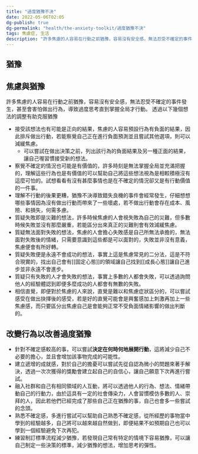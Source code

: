 ```yaml
---
title: "過度猶豫不決"
date: 2022-05-06T02:05
dg-publish: true
dg-permalink: "health/the-anxiety-toolkit/過度猶豫不決"
tags: 焦慮症, 生活
description: "許多焦慮的人容易在行動之前猶豫，容易沒有安全感，無法忍受不確定的事件發生，甚至會害怕做出行為，導致過度思考直到掌握全局才行動..."
---
```

## 猶豫
## 焦慮與猶豫
許多焦慮的人容易在行動之前猶豫，容易沒有安全感，無法忍受不確定的事件發生，甚至會害怕做出行為，導致過度思考直到掌握全局才行動。
透過以下幾個想法的調整有助克服猶豫
- 接受該想法也有可能是正向的結果，焦慮的人容易預設行為有負面的結果，因此排斥做出行動，若能察覺自己正在進行負面預測並且嘗試其他選項，則可以減緩焦慮。
	- 可以嘗試在做出決策之前，列出該行為的負面結果及另一種正面的結果，讓自己喔習慣接受新的想法。
- 察覺不確定的情況也可能是有價值的，許多時刻是無法掌握全局並充滿把握的，理解這些行為也是有價值的可以幫助自己將這些想法視為是相較積極沒有這麼可怕的。試想看看有沒有甚麼事情也是在不確定的情況卻又是有行動價值的一件事。
- 理解不行動的後果更糟，猶豫不決導致錯失良機的事件會經常發生，仔細想想哪些事情因為沒有做出行動而帶來了一些壞處，若不做出行動會存在成本、風險、和損失，何需多慮。
- 質疑失敗即是災難的想法，許多時候焦慮的人會視失敗為自己的災難，但多數時候失敗並沒有那麼嚴重，若能區分出來真正的災難則會有效減緩焦慮。
- 質疑無法面對失敗的想法，焦慮的人會擔心失敗感是自己所無法承擔的，無法面對失敗後的情緒，只需要意識到這些都是可以面對的，失敗並非沒有意義，焦慮便會有所好轉。
- 質疑失敗便是永遠不會成功的想法，事實上這是焦慮常見的二分法，這是不符合現實的，找出自己會有[[固定心態]]的領域讓自己找到[[成長心態]]讓自己進步並非永遠不會進步。
- 質疑只有失敗的人才會失敗的想法，事實上多數的人都會失敗，可以透過詢問他人的經驗體認到即便多麼成功的人都會有無數的失敗。
- 相信直覺，即便對於焦慮的人來說，直覺是難以和焦慮症狀區分的，可以嘗試感受在做出抉擇後的感受，若是好的直覺可能會是興奮感加上刺激再加上一些焦慮感，而只要區分出焦慮自己是會能夠正常不受負面情緒影響的做出判斷的。
## 改變行為以改善過度猶豫
- 針對不確定感較高的事，可以嘗試**決定在何時何地展開行動**，這將減少自己不必要的擔心，並且會增加該事物完成的可能性。
- 建立遞增的成就感，對於自己的擔憂可以嘗試先從自認為微小的問題來著手解決，透過一次次獲得的獎勵會建立起自己的自信心，讓自己願意下次再進行嘗試。
- 融入社群和自己有相同領域的人互動，將可以透過他人的行為、想法、情緒帶動自己的行動力，由於這具有一定的社會傳染力，人會習慣模仿多數的人、崇拜的人，因此若他們已經完成了那些自己正在猶豫的事，自己也會多一些嘗試的念頭。
- 熟悉不確定感，多進行嘗試可以幫助自己熟悉不確定感，從所經歷的事物當中學到的經驗越多，自己將可以越來越自然做到，即便結果不如預期自己也可以學到一個經驗避免下次再犯。
- 練習制訂標準流程減少猶豫，若發現自己常有特定的情境下容易猶豫，可以讓自己制定一些決策的標準，減少猶豫的想法，增加思考的彈性。
